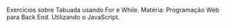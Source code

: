 Exercícios sobre Tabuada usando For e While. 
Matéria: Programação Web para Back End.
Utilizando o JavaScript.

